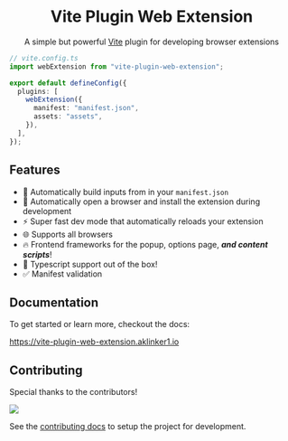 <h1 align="center">Vite Plugin Web Extension</h1>

<p align="center">A simple but powerful <a href="https://vitejs.dev/">Vite</a> plugin for developing browser extensions</p>

```ts
// vite.config.ts
import webExtension from "vite-plugin-web-extension";

export default defineConfig({
  plugins: [
    webExtension({
      manifest: "manifest.json",
      assets: "assets",
    }),
  ],
});
```

## Features

- :wrench: Automatically build inputs from in your `manifest.json`
- :tada: Automatically open a browser and install the extension during development
- :zap: Super fast dev mode that automatically reloads your extension
- :globe_with_meridians: Supports all browsers
- :fire: Frontend frameworks for the popup, options page, _**and content scripts**_!
- :robot: Typescript support out of the box!
- :white_check_mark: Manifest validation

## Documentation

To get started or learn more, checkout the docs:

<https://vite-plugin-web-extension.aklinker1.io>

## Contributing

Special thanks to the contributors!

<a href="https://github.com/aklinker1/vite-plugin-web-extension/graphs/contributors">
  <img src="https://contrib.rocks/image?repo=aklinker1/vite-plugin-web-extension" />
</a>

See the [contributing docs](CONTRIBUTING.md) to setup the project for development.
